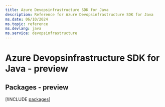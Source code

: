 ```yaml
---
title: Azure Devopsinfrastructure SDK for Java
description: Reference for Azure Devopsinfrastructure SDK for Java
ms.date: 06/10/2024
ms.topic: reference
ms.devlang: java
ms.service: devopsinfrastructure
---
```

# Azure Devopsinfrastructure SDK for Java - preview
## Packages - preview
[!INCLUDE [packages](devopsinfrastructure-index.md)]